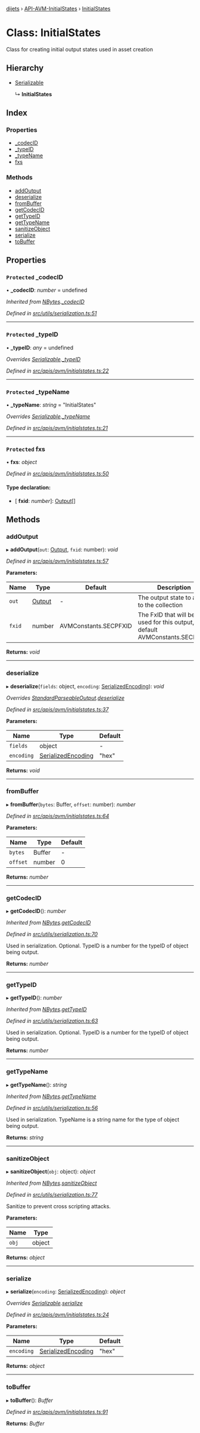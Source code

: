 [dijets](../README.md) › [API-AVM-InitialStates](../modules/api_avm_initialstates.md) › [InitialStates](api_avm_initialstates.initialstates.md)

# Class: InitialStates

Class for creating initial output states used in asset creation

## Hierarchy

* [Serializable](utils_serialization.serializable.md)

  ↳ **InitialStates**

## Index

### Properties

* [_codecID](api_avm_initialstates.initialstates.md#protected-_codecid)
* [_typeID](api_avm_initialstates.initialstates.md#protected-_typeid)
* [_typeName](api_avm_initialstates.initialstates.md#protected-_typename)
* [fxs](api_avm_initialstates.initialstates.md#protected-fxs)

### Methods

* [addOutput](api_avm_initialstates.initialstates.md#addoutput)
* [deserialize](api_avm_initialstates.initialstates.md#deserialize)
* [fromBuffer](api_avm_initialstates.initialstates.md#frombuffer)
* [getCodecID](api_avm_initialstates.initialstates.md#getcodecid)
* [getTypeID](api_avm_initialstates.initialstates.md#gettypeid)
* [getTypeName](api_avm_initialstates.initialstates.md#gettypename)
* [sanitizeObject](api_avm_initialstates.initialstates.md#sanitizeobject)
* [serialize](api_avm_initialstates.initialstates.md#serialize)
* [toBuffer](api_avm_initialstates.initialstates.md#tobuffer)

## Properties

### `Protected` _codecID

• **_codecID**: *number* = undefined

*Inherited from [NBytes](common_nbytes.nbytes.md).[_codecID](common_nbytes.nbytes.md#protected-_codecid)*

*Defined in [src/utils/serialization.ts:51](https://github.com/Dijets-Inc/dijetsjs/blob/ca67b81/src/utils/serialization.ts#L51)*

___

### `Protected` _typeID

• **_typeID**: *any* = undefined

*Overrides [Serializable](utils_serialization.serializable.md).[_typeID](utils_serialization.serializable.md#protected-_typeid)*

*Defined in [src/apis/avm/initialstates.ts:22](https://github.com/Dijets-Inc/dijetsjs/blob/ca67b81/src/apis/avm/initialstates.ts#L22)*

___

### `Protected` _typeName

• **_typeName**: *string* = "InitialStates"

*Overrides [Serializable](utils_serialization.serializable.md).[_typeName](utils_serialization.serializable.md#protected-_typename)*

*Defined in [src/apis/avm/initialstates.ts:21](https://github.com/Dijets-Inc/dijetsjs/blob/ca67b81/src/apis/avm/initialstates.ts#L21)*

___

### `Protected` fxs

• **fxs**: *object*

*Defined in [src/apis/avm/initialstates.ts:50](https://github.com/Dijets-Inc/dijetsjs/blob/ca67b81/src/apis/avm/initialstates.ts#L50)*

#### Type declaration:

* \[ **fxid**: *number*\]: [Output](common_output.output.md)[]

## Methods

###  addOutput

▸ **addOutput**(`out`: [Output](common_output.output.md), `fxid`: number): *void*

*Defined in [src/apis/avm/initialstates.ts:57](https://github.com/Dijets-Inc/dijetsjs/blob/ca67b81/src/apis/avm/initialstates.ts#L57)*

**Parameters:**

Name | Type | Default | Description |
------ | ------ | ------ | ------ |
`out` | [Output](common_output.output.md) | - | The output state to add to the collection |
`fxid` | number | AVMConstants.SECPFXID | The FxID that will be used for this output, default AVMConstants.SECPFXID  |

**Returns:** *void*

___

###  deserialize

▸ **deserialize**(`fields`: object, `encoding`: [SerializedEncoding](../modules/utils_serialization.md#serializedencoding)): *void*

*Overrides [StandardParseableOutput](common_output.standardparseableoutput.md).[deserialize](common_output.standardparseableoutput.md#deserialize)*

*Defined in [src/apis/avm/initialstates.ts:37](https://github.com/Dijets-Inc/dijetsjs/blob/ca67b81/src/apis/avm/initialstates.ts#L37)*

**Parameters:**

Name | Type | Default |
------ | ------ | ------ |
`fields` | object | - |
`encoding` | [SerializedEncoding](../modules/utils_serialization.md#serializedencoding) | "hex" |

**Returns:** *void*

___

###  fromBuffer

▸ **fromBuffer**(`bytes`: Buffer, `offset`: number): *number*

*Defined in [src/apis/avm/initialstates.ts:64](https://github.com/Dijets-Inc/dijetsjs/blob/ca67b81/src/apis/avm/initialstates.ts#L64)*

**Parameters:**

Name | Type | Default |
------ | ------ | ------ |
`bytes` | Buffer | - |
`offset` | number | 0 |

**Returns:** *number*

___

###  getCodecID

▸ **getCodecID**(): *number*

*Inherited from [NBytes](common_nbytes.nbytes.md).[getCodecID](common_nbytes.nbytes.md#getcodecid)*

*Defined in [src/utils/serialization.ts:70](https://github.com/Dijets-Inc/dijetsjs/blob/ca67b81/src/utils/serialization.ts#L70)*

Used in serialization. Optional. TypeID is a number for the typeID of object being output.

**Returns:** *number*

___

###  getTypeID

▸ **getTypeID**(): *number*

*Inherited from [NBytes](common_nbytes.nbytes.md).[getTypeID](common_nbytes.nbytes.md#gettypeid)*

*Defined in [src/utils/serialization.ts:63](https://github.com/Dijets-Inc/dijetsjs/blob/ca67b81/src/utils/serialization.ts#L63)*

Used in serialization. Optional. TypeID is a number for the typeID of object being output.

**Returns:** *number*

___

###  getTypeName

▸ **getTypeName**(): *string*

*Inherited from [NBytes](common_nbytes.nbytes.md).[getTypeName](common_nbytes.nbytes.md#gettypename)*

*Defined in [src/utils/serialization.ts:56](https://github.com/Dijets-Inc/dijetsjs/blob/ca67b81/src/utils/serialization.ts#L56)*

Used in serialization. TypeName is a string name for the type of object being output.

**Returns:** *string*

___

###  sanitizeObject

▸ **sanitizeObject**(`obj`: object): *object*

*Inherited from [NBytes](common_nbytes.nbytes.md).[sanitizeObject](common_nbytes.nbytes.md#sanitizeobject)*

*Defined in [src/utils/serialization.ts:77](https://github.com/Dijets-Inc/dijetsjs/blob/ca67b81/src/utils/serialization.ts#L77)*

Sanitize to prevent cross scripting attacks.

**Parameters:**

Name | Type |
------ | ------ |
`obj` | object |

**Returns:** *object*

___

###  serialize

▸ **serialize**(`encoding`: [SerializedEncoding](../modules/utils_serialization.md#serializedencoding)): *object*

*Overrides [Serializable](utils_serialization.serializable.md).[serialize](utils_serialization.serializable.md#serialize)*

*Defined in [src/apis/avm/initialstates.ts:24](https://github.com/Dijets-Inc/dijetsjs/blob/ca67b81/src/apis/avm/initialstates.ts#L24)*

**Parameters:**

Name | Type | Default |
------ | ------ | ------ |
`encoding` | [SerializedEncoding](../modules/utils_serialization.md#serializedencoding) | "hex" |

**Returns:** *object*

___

###  toBuffer

▸ **toBuffer**(): *Buffer*

*Defined in [src/apis/avm/initialstates.ts:91](https://github.com/Dijets-Inc/dijetsjs/blob/ca67b81/src/apis/avm/initialstates.ts#L91)*

**Returns:** *Buffer*
